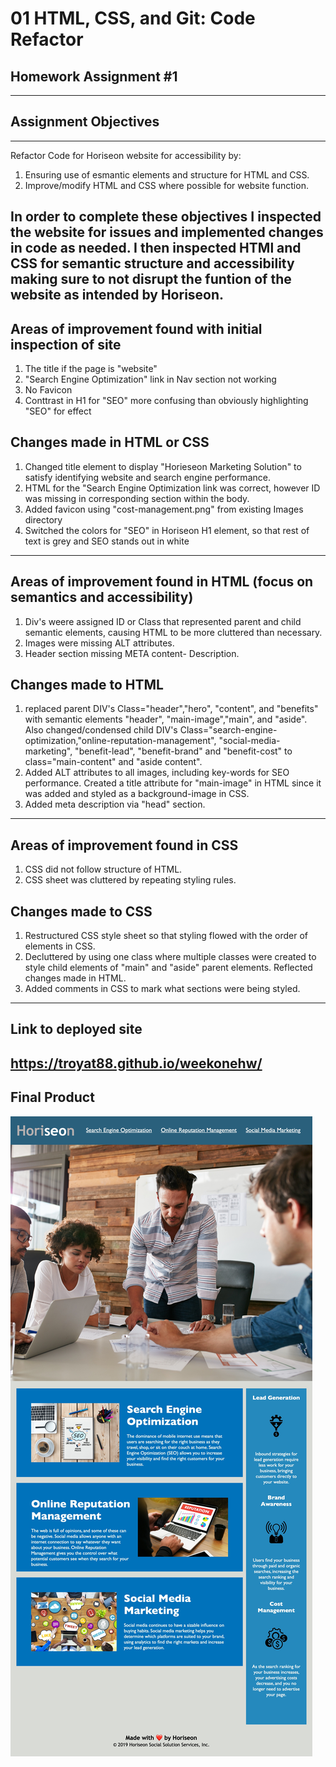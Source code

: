 # 01 HTML, CSS, and Git: Code Refactor 
## Homework Assignment #1
---

## Assignment Objectives 
---
Refactor Code for Horiseon website for accessibility by:
1. Ensuring use of esmantic elements and structure for HTML and CSS.
2. Improve/modify HTML and CSS where possible for website function.

In order to complete these objectives I inspected the website for issues and implemented changes in code as needed. 
I then inspected HTMl and CSS for semantic structure and accessibility making sure to not disrupt the funtion of the website as intended by Horiseon.
---

## Areas of improvement found with initial inspection of site
1. The title if the page is "website"
2. "Search Engine Optimization" link in Nav section not working
3. No Favicon
4. Conttrast in H1 for "SEO" more confusing than obviously highlighting "SEO" for effect

## Changes made in HTML or CSS
1. Changed title element to display "Horieseon Marketing Solution" to satisfy identifying website and search engine performance.
2. HTML for the "Search Engine Optimization link was correct, however ID was missing in corresponding section within the body.
3. Added favicon using "cost-management.png" from existing Images directory
4. Switched the colors for "SEO" in Horiseon H1 element, so that rest of text is grey and SEO stands out in white

---

## Areas of improvement found in HTML (focus on semantics and accessibility)
1. Div's weere assigned ID or Class that represented parent and child semantic elements, causing HTML to be more cluttered than necessary.
2. Images were missing ALT attributes. 
3. Header section missing META content- Description. 

## Changes made to HTML
1. replaced parent DIV's Class="header","hero", "content", and "benefits" with semantic elements "header", "main-image","main", and "aside".
Also changed/condensed child DIV's Class="search-engine-optimization,"online-reputation-management", "social-media-marketing", "benefit-lead", "benefit-brand" and "benefit-cost"
to class="main-content" and "aside content". 
2. Added ALT attributes to all images, including key-words for SEO performance. Created a title attribute for "main-image" in HTML since it was added and styled as a background-image in CSS.
3. Added meta description via "head" section. 

---

## Areas of improvement found in CSS
1. CSS did not follow structure of HTML.
2. CSS sheet was cluttered by repeating styling rules.

## Changes made to CSS
1. Restructured CSS style sheet so that styling flowed with the order of elements in CSS.
2. Decluttered by using one class where multiple classes were created to style child elements of "main" and "aside" parent elements. Reflected changes made in HTML.
3. Added comments in CSS to mark what sections were being styled. 
---
 ## Link to deployed site
 https://troyat88.github.io/weekonehw/
 ---
 ## Final Product
![Rendition of Final Solution](/assets/images/HORISEON.png) 

